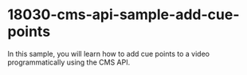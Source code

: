 # 18030-cms-api-sample-add-cue-points
In this sample, you will learn how to add cue points to a video programmatically using the CMS API.

